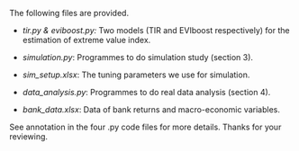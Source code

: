 The following files are provided.

- *tir.py & eviboost.py:* Two models (TIR and EVIboost respectively) for the estimation of extreme value index.

- *simulation.py*: Programmes to do simulation study (section 3).

- *sim_setup.xlsx*: The tuning parameters we use for simulation.

- *data_analysis.py*: Programmes to do real data analysis (section 4).

- *bank_data.xlsx*: Data of bank returns and macro-economic variables.

See annotation in the four .py code files for more details. Thanks for your reviewing.
